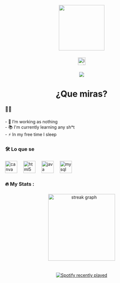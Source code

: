 <div align="center">
  <img height="150" src="https://pin.it/ItVYZ5BJT"  />
</div>

###

<div align="center">
  <a href="https://www.instagram.com/crhisaa/" target="_blank">
    <img src="https://img.shields.io/static/v1?message=Instagram&logo=instagram&label=&color=E44053&logoColor=white&labelColor=&style=for-the-badge" height="25" alt="instagram logo"  />
  </a>
</div>

###

<div align="center">
  <img src="https://visitor-badge.laobi.icu/badge?page_id=crhisa.crhisa&"  />
</div>

###

<h1 align="center">¿Que miras?</h1>

###

<h3 align="left">👩‍💻</h3>

###

<p align="left">- 🔭 I’m working as nothing<br>- 📚 I'm currently learning any sh*t<br>- ⚡ In my free time I sleep</p>

###

<h3 align="left">🛠 Lo que se</h3>

###

<div align="left">
  <img src="https://cdn.jsdelivr.net/gh/devicons/devicon/icons/canva/canva-original.svg" height="40" alt="canva logo"  />
  <img width="12" />
  <img src="https://cdn.jsdelivr.net/gh/devicons/devicon/icons/html5/html5-original.svg" height="40" alt="html5 logo"  />
  <img width="12" />
  <img src="https://cdn.jsdelivr.net/gh/devicons/devicon/icons/java/java-original.svg" height="40" alt="java logo"  />
  <img width="12" />
  <img src="https://cdn.jsdelivr.net/gh/devicons/devicon/icons/mysql/mysql-original.svg" height="40" alt="mysql logo"  />
</div>

###

<h3 align="left">🔥   My Stats :</h3>

###

<div align="center">
  <img src="https://streak-stats.demolab.com?user=crhisa&locale=en&mode=daily&theme=dark&hide_border=false&border_radius=5&order=3" height="220" alt="streak graph"  />
</div>

###

<br clear="both">

<div align="center">
  <a href="https://open.spotify.com/user/crhisa">
    <img src="https://spotify-recently-played-readme.vercel.app/api?user=crhisa&count=2" alt="Spotify recently played"  />
  </a>
</div>

###
